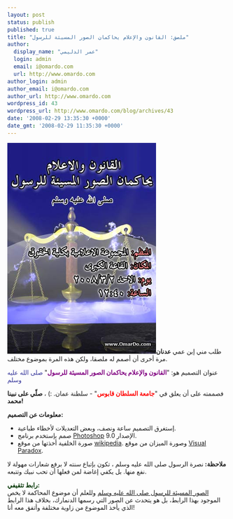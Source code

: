 ```yaml
---
layout: post
status: publish
published: true
title: "ملصق: القانون والإعلام يحاكمان الصور المسيئة للرسول"
author:
  display_name: "عمر الدليمي"
  login: admin
  email: i@omardo.com
  url: http://www.omardo.com
author_login: admin
author_email: i@omardo.com
author_url: http://www.omardo.com
wordpress_id: 43
wordpress_url: http://www.omardo.com/blog/archives/43
date: '2008-02-29 13:35:30 +0000'
date_gmt: '2008-02-29 11:35:30 +0000'
---
```

<p><img alt="تصميم عن حملة الدفاع عن الرسول صلى الله عليه وسلم" title="تصميم عن حملة الدفاع عن الرسول صلى الله عليه وسلم" src="/blog/wp-content/gallery/mydesign/our-prophet-lawers-defence.jpg" />طلب مني إبن عمي <strong>عدنان</strong> مرة أخرى أن أصمم له ملصقا، ولكن هذه المرة بموضوع مختلف.</p>
<p>عنوان التصميم هو:  "<span style="color: #800080;"><strong>القانون والإعلام يحاكمان الصور المسيئة للرسول</strong></span>" <span style="color: #333399;">صلى الله عليه وسلم </span></p>
<p>فصممته على أن يعلق في "<strong><span style="color: #ff0000;">جامعة السلطان قابوس</span></strong>" - سلطنة عمان.  :) ، <strong>صلّي على نبينا محمد!</strong><!--more--></p>
<p><strong>معلومات عن التصميم:</strong></p>
<ul>
<li>إستغرق التصميم ساعة ونصف، وبعض التعديلات لأخطاء طباعية.</li>
<li>صمم بإستخدم برنامج <a title="برنامج الفوتوشوب" href="http://en.wikipedia.org/wiki/Adobe_Photoshop">Photoshop</a> الإصدار 9.0.</li>
<li>صورة الخلفية أخذتها من موقع <a href="http://en.wikipedia.org/">wikipedia</a>. وصورة الميزان من موقع <a title="رابط لصورة الميزان" href="http://www.visualparadox.com/wallpapers/scales.htm">Visual Paradox</a>.</li>
</ul>
<p><strong> ملاحظة: </strong>نصرة الرسول صلى الله عليه وسلم ، تكون بإتباع سنته لا برفع شعارات مهولة لا نفع منها. بل يكفي إغاضة لمن فعلها أن تحب نبيك وتتبعه.</p>
<p><span style="color: #003300;"><strong>رابط تثقيفي:</strong></span><br />
<a title="الصور المسيئة للرسول صلى الله عليه وسلم" href="http://h7umak.googlepages.com/%D8%A7%D9%84%D8%B5%D9%88%D8%B1%D8%A7%D9%84%D9%85%D8%B3%D9%8A%D8%A6%D8%A9%D9%84%D9%84%D8%B1%D8%B3%D9%88%D9%84%D8%B5%D9%84%D9%89%D8%A7%D9%84%D9%84%D9%87%D8%B9%D9%84%D9%8A%D9%87%D9%88%D8%B3%D9%84%D9%852">الصور المسيئة للرسول صلى الله عليه وسلم</a> وللعلم أن موضوع المحاكمة لا يخص الموجود بهذا الرابط، بل هو يتحدث عن الصور التي رسمها الدنمارك، بخلاف هذا الرابط الذي يأخذ الموضوع من زاوية مختلفة وأتفق معه أنا!</p>
